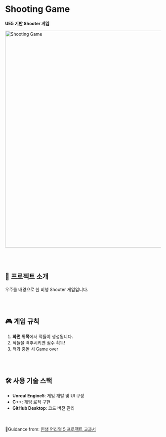 # Shooting Game  
**UE5 기반 Shooter 게임** 
<p>
  <img src="https://github.com/user-attachments/assets/a7ccfd18-07a0-4b7a-a649-e03a057e83fa" alt="Shooting Game" width="700"/>
</p>

<br></br>
## 📌 프로젝트 소개  
우주를 배경으로 한 비행 Shooter 게임입니다.

<br></br>
## 🎮 게임 규칙  
1. **화면 위쪽**에서 적들이 생성됩니다.  
2. 적들을 격추시키면 점수 획득!  
3. 적과 충돌 시 Game over  

<br></br>
## 🛠️ 사용 기술 스택  
- **Unreal Engine5**: 게임 개발 및 UI 구성  
- **C++**: 게임 로직 구현  
- **GitHub Desktop**: 코드 버전 관리  
<br></br>

📖Guidance from: [인생 언리얼 5 프로젝트 교과서](https://product.kyobobook.co.kr/detail/S000213555130)

